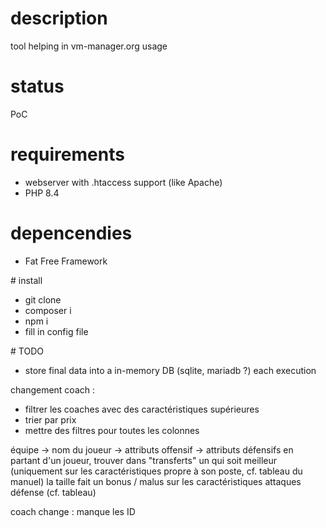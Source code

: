 # description
tool helping in vm-manager.org usage


# status
PoC


# requirements
- webserver with .htaccess support (like Apache)
- PHP 8.4


# depencendies
- Fat Free Framework


# install
- git clone
- composer i
- npm i
- fill in config file


# TODO
- store final data into a in-memory DB (sqlite, mariadb ?) each execution


changement coach :
- filtrer les coaches avec des caractéristiques supérieures
- trier par prix
- mettre des filtres pour toutes les colonnes

équipe -> nom du joueur
	-> attributs offensif
	-> attributs défensifs
en partant d'un joueur, trouver dans "transferts" un qui soit meilleur (uniquement sur les caractéristiques propre à son poste, cf. tableau du manuel)
la taille fait un bonus / malus sur les caractéristiques attaques défense (cf. tableau)



coach change : manque les ID
